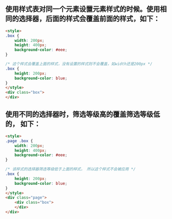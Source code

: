 ## 使用样式表对同一个元素设置元素样式的时候。使用相同的选择器，后面的样式会覆盖前面的样式，如下：
```html
<style>
.box {
	width: 200px;
	height: 400px;
	background-color: #eee;
}

/* 这个样式会覆盖上面的样式，没有设置的样式则不会覆盖，如width还是200px */
.box {
	height: 200px;
	background-color: blue;
}
</style>
<div class="box">
</div>
```

## 使用不同的选择器时，筛选等级高的覆盖筛选等级低的， 如下：
```html
<style>
.page .box {
	width: 200px;
	height: 400px;
	background-color: #eee;
}

/* 该样式的选择器筛选等级低于上面的样式， 所以这个样式不会被应用 */
.box {
	height: 200px;
	background-color: blue;
}
</style>
<div class="page">
	<div class="box">
	</div>
</div>
```
